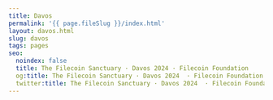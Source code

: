 ```yaml
---
title: Davos
permalink: '{{ page.fileSlug }}/index.html'
layout: davos.html
slug: davos
tags: pages
seo:
  noindex: false
  title: The Filecoin Sanctuary · Davos 2024 · Filecoin Foundation
  og:title: The Filecoin Sanctuary · Davos 2024  · Filecoin Foundation
  twitter:title: The Filecoin Sanctuary · Davos 2024  · Filecoin Foundation
---
```



